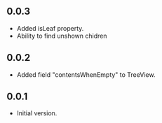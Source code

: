 ## 0.0.3

- Added isLeaf property.
- Ability to find unshown chidren

## 0.0.2

- Added field "contentsWhenEmpty" to TreeView.

## 0.0.1

- Initial version.
